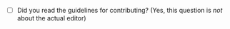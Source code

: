  * [ ] Did you read the guidelines for contributing? (Yes, this question is _not_ about the actual editor)
